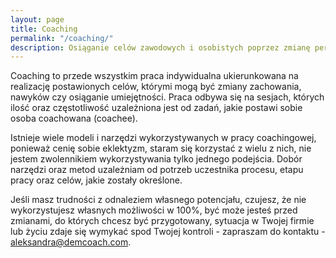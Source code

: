 ```yaml
---
layout: page
title: Coaching
permalink: "/coaching/"
description: Osiąganie celów zawodowych i osobistych poprzez zmianę perspektywy, metaforę, otwarcie na nowe możliwości we współpracy z Aleksandrą Demko
---
```

Coaching to przede wszystkim praca indywidualna ukierunkowana na realizację postawionych celów, którymi mogą być zmiany zachowania, nawyków czy osiąganie umiejętności. Praca odbywa się na sesjach, których ilość oraz częstotliwość uzależniona jest od zadań, jakie postawi sobie osoba coachowana (coachee). 

Istnieje wiele modeli i narzędzi wykorzystywanych w pracy coachingowej, ponieważ cenię sobie eklektyzm, staram się korzystać z wielu z nich, nie jestem zwolennikiem wykorzystywania tylko jednego podejścia. Dobór narzędzi oraz metod uzależniam od potrzeb uczestnika procesu, etapu pracy oraz celów, jakie zostały określone.

Jeśli masz trudności z odnaleziem własnego potencjału, czujesz, że nie wykorzystujesz własnych możliwości w 100%, być może jesteś przed zmianami, do których chcesz być przygotowany, sytuacja w Twojej firmie lub życiu zdaje się wymykać spod Twojej kontroli - zapraszam do kontaktu - aleksandra@demcoach.com. 

